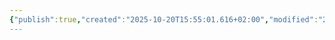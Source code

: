 ```yaml
---
{"publish":true,"created":"2025-10-20T15:55:01.616+02:00","modified":"2025-10-23T14:38:36.721+02:00","tags":["place"],"cssclasses":""}
---
```


